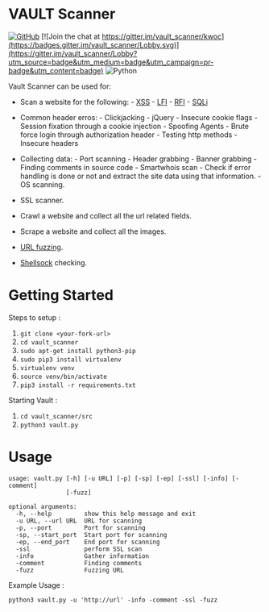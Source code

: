 # VAULT Scanner

[![GitHub](https://img.shields.io/github/license/mashape/apistatus.svg)](https://github.com/abhisharma404/vault_scanner) [![Join the chat at https://gitter.im/vault_scanner/kwoc](https://badges.gitter.im/vault_scanner/Lobby.svg)](https://gitter.im/vault_scanner/Lobby?utm_source=badge&utm_medium=badge&utm_campaign=pr-badge&utm_content=badge) ![Python](https://img.shields.io/badge/python-%3E%3D3-brightgreen.svg)

Vault Scanner can be used for:

* Scan a website for the following:
      - [XSS](https://www.owasp.org/index.php/Cross-site_Scripting_(XSS))
      - [LFI](https://en.wikipedia.org/wiki/File_inclusion_vulnerability#Local_File_Inclusion)
      - [RFI](https://en.wikipedia.org/wiki/File_inclusion_vulnerability#Remote_File_Inclusion)
      - [SQLi](https://en.wikipedia.org/wiki/SQL_injection)

* Common header erros:
      - Clickjacking
      - jQuery
      - Insecure cookie flags
      - Session fixation through a cookie injection
      - Spoofing Agents
      - Brute force login through authorization header
      - Testing http methods
      - Insecure headers

* Collecting data:
      - Port scanning
      - Header grabbing
      - Banner grabbing
      - Finding comments in source code
      - Smartwhois scan
      - Check if error handling is done or not and extract the site data using that information.
      - OS scanning.

* SSL scanner.

* Crawl a website and collect all the url related fields.

* Scrape a website and collect all the images.

* [URL fuzzing](https://en.wikipedia.org/wiki/Fuzzing).

* [Shellsock](https://en.wikipedia.org/wiki/Shellshock_(software_bug)) checking.

# Getting Started

Steps to setup :

1. `git clone <your-fork-url>`
2. `cd vault_scanner`
3. `sudo apt-get install python3-pip`
4. `sudo pip3 install virtualenv`
5. `virtualenv venv`
6. `source venv/bin/activate`
7. `pip3 install -r requirements.txt`

Starting Vault :

1. `cd vault_scanner/src`
2. `python3 vault.py`

# Usage

```
usage: vault.py [-h] [-u URL] [-p] [-sp] [-ep] [-ssl] [-info] [-comment]
                [-fuzz]

optional arguments:
  -h, --help         show this help message and exit
  -u URL, --url URL  URL for scanning
  -p, --port         Port for scanning
  -sp, --start_port  Start port for scanning
  -ep, --end_port    End port for scanning
  -ssl               perform SSL scan
  -info              Gather information
  -comment           Finding comments
  -fuzz              Fuzzing URL
```

Example Usage :

`python3 vault.py -u 'http://url' -info -comment -ssl -fuzz`
